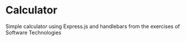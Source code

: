 # Calculator
Simple calculator using Express.js and handlebars from the exercises of Software Technologies
